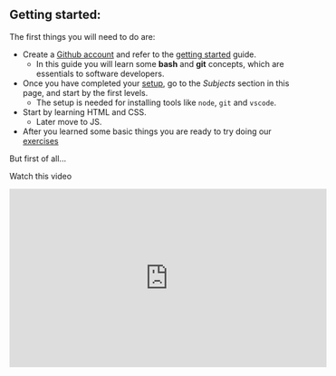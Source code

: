 ## Getting started:

The first things you will need to do are:

- Create a [Github account](https://github.io) and refer to the [getting started](program/software/getting_started.md) guide.
  - In this guide you will learn some **bash** and **git** concepts, which are essentials to software developers.
- Once you have completed your [setup](program/frontend/setup/README.md), go to the _Subjects_ section in this page, and start by the first levels.
  - The setup is needed for installing tools like `node`, `git` and `vscode`.
- Start by learning HTML and CSS.
  - Later move to JS.
- After you learned some basic things you are ready to try doing our [exercises](program/frontend/exercises/README.md)

But first of all...

Watch this video

<iframe width="560" height="315" src="https://www.youtube.com/embed/gT0Lh1eYk78" frameborder="0" allow="accelerometer; autoplay; encrypted-media; gyroscope; picture-in-picture" allowfullscreen></iframe>
